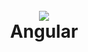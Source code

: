 <h1 align="center">
  <br>
  <a href="https://github.com/shadibdair/Python/edit/master/README.md"><img src="https://nareshit.com/wp-content/uploads/2018/08/angular-JS-online-training-nareshit.jpg"></a>
  <br>
  Angular
  <br>
</h1>


